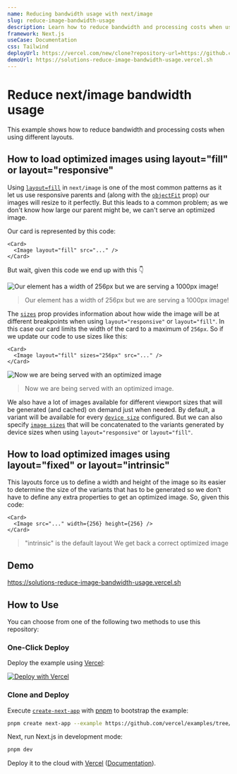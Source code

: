 ```yaml
---
name: Reducing bandwidth usage with next/image
slug: reduce-image-bandwidth-usage
description: Learn how to reduce bandwidth and processing costs when using different layouts.
framework: Next.js
useCase: Documentation
css: Tailwind
deployUrl: https://vercel.com/new/clone?repository-url=https://github.com/vercel/examples/tree/main/solutions/reduce-image-bandwidth-usage&project-name=reduce-image-bandwidth-usage&repository-name=reduce-image-bandwidth-usage
demoUrl: https://solutions-reduce-image-bandwidth-usage.vercel.sh
---
```


# Reduce next/image bandwidth usage

This example shows how to reduce bandwidth and processing costs when using different layouts.

## How to load optimized images using layout="fill" or layout="responsive"

Using [`layout=fill`](https://nextjs.org/docs/api-reference/next/image#layout) in `next/image` is one of the most common patterns as it let us use responsive parents and (along with the [`objectFit`](https://nextjs.org/docs/api-reference/next/image#objectfit) prop) our images will resize to it perfectly. But this leads to a common problem; as we don't know how large our parent might be, we can't serve an optimized image.

Our card is represented by this code:

```tsx
<Card>
  <Image layout="fill" src="..." />
</Card>
```

But wait, given this code we end up with this 👇

![Our element has a width of 256px but we are serving a 1000px image!](./public/docs/screenshot-1a.png)

> Our element has a width of 256px but we are serving a 1000px image!

The [`sizes`](https://nextjs.org/docs/api-reference/next/image#sizes) prop provides information about how wide the image will be at different breakpoints when using `layout="responsive"` or `layout="fill"`. In this case our card limits the width of the card to a maximum of `256px`. So if we update our code to use sizes like this:

```tsx
<Card>
  <Image layout="fill" sizes="256px" src="..." />
</Card>
```

![Now we are being served with an optimized image](./public/docs/screenshot-2a.png)

> Now we are being served with an optimized image.

We also have a lot of images available for different viewport sizes that will be generated (and cached) on demand just when needed. By default, a variant will be available for every [`device size`](https://nextjs.org/docs/api-reference/next/image#device-sizes) configured. But we can also specify [`image sizes`](https://nextjs.org/docs/api-reference/next/image#image-sizes) that will be concatenated to the variants generated by device sizes when using `layout="responsive"` or `layout="fill"`.

## How to load optimized images using layout="fixed" or layout="intrinsic"

This layouts force us to define a width and height of the image so its easier to determine the size of the variants that has to be generated so we don't have to define any extra properties to get an optimized image. So, given this code:

```tsx
<Card>
  <Image src="..." width={256} height={256} />
</Card>
```

> "intrinsic" is the default layout
> We get back a correct optimized image

## Demo

https://solutions-reduce-image-bandwidth-usage.vercel.sh

## How to Use

You can choose from one of the following two methods to use this repository:

### One-Click Deploy

Deploy the example using [Vercel](https://vercel.com?utm_source=github&utm_medium=readme&utm_campaign=vercel-examples):

[![Deploy with Vercel](https://vercel.com/button)](https://vercel.com/new/clone?repository-url=https://github.com/vercel/examples/tree/main/solutions/reduce-image-bandwidth-usage&project-name=reduce-image-bandwidth-usage&repository-name=reduce-image-bandwidth-usage)

### Clone and Deploy

Execute [`create-next-app`](https://github.com/vercel/next.js/tree/canary/packages/create-next-app) with [pnpm](https://pnpm.io/installation) to bootstrap the example:

```bash
pnpm create next-app --example https://github.com/vercel/examples/tree/main/solutions/reduce-image-bandwidth-usage reduce-image-bandwidth-usage
```

Next, run Next.js in development mode:

```bash
pnpm dev
```

Deploy it to the cloud with [Vercel](https://vercel.com/new?utm_source=github&utm_medium=readme&utm_campaign=edge-middleware-eap) ([Documentation](https://nextjs.org/docs/deployment)).
